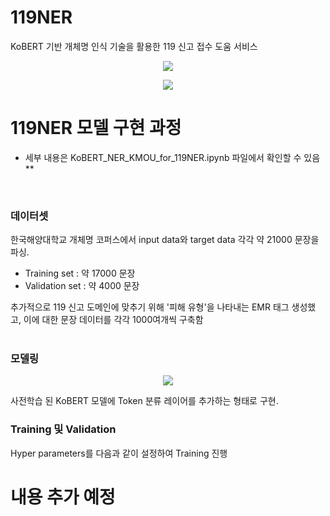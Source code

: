 # 119NER
KoBERT 기반 개체명 인식 기술을 활용한 119 신고 접수 도움 서비스
<p align="center"><img src="https://user-images.githubusercontent.com/46772883/101279253-5c083b00-3804-11eb-9558-63f6623a19c8.png" /></p>
<p align="center"><img src="https://user-images.githubusercontent.com/46772883/101274524-12a6f400-37e2-11eb-9b05-0ddce34585c2.png" /></p>


# 119NER 모델 구현 과정
- 세부 내용은 KoBERT_NER_KMOU_for_119NER.ipynb 파일에서 확인할 수 있음 **
<br>

### 데이터셋
한국해양대학교 개체명 코퍼스에서 input data와 target data 각각 약 21000 문장을 파싱.
- Training set : 약 17000 문장
- Validation set : 약 4000 문장


추가적으로 119 신고 도메인에 맞추기 위해 '피해 유형'을 나타내는 EMR 태그 생성했고, 이에 대한 문장 데이터를 각각 1000여개씩 구축함
<br>
<br>
### 모델링
<p align="center"><img src="https://user-images.githubusercontent.com/46772883/101274746-eee4ad80-37e3-11eb-9601-45ceac5140ea.png"/>
</p>  
사전학습 된 KoBERT 모델에 Token 분류 레이어를 추가하는 형태로 구현. 

### Training 및 Validation
Hyper parameters를 다음과 같이 설정하여 Training 진행

# 내용 추가 예정
